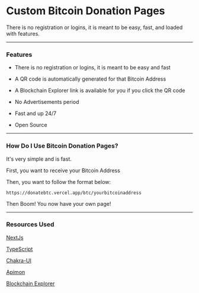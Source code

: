 # Custom Bitcoin Donation Pages

There is no registration or logins, it is meant to be easy, fast, and loaded with features.

___

### Features

- There is no registration or logins, it is meant to be easy and fast

- A QR code is automatically generated for that Bitcoin Address

- A Blockchain Explorer link is available for you if you click the QR code

- No Advertisements period

- Fast and up 24/7

- Open Source
___

### How Do I Use Bitcoin Donation Pages?

It's very simple and is fast. 

First, you want to receive your Bitcoin Address

Then, you want to follow the format below:

```
https://donatebtc.vercel.app/btc/yourbitcoinaddress
```
Then Boom! You now have your own page!

___

### Resources Used

[NextJs](https://nextjs.org/)

[TypeScript](https://www.typescriptlang.org/)

[Chakra-UI](https://chakra-ui.com/)

[Apimon](https://apimon.de/http-apis#qr)

[Blockchain Explorer](https://www.blockchain.com/explorer)

